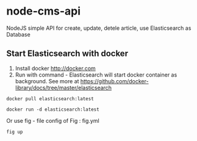 # node-cms-api
NodeJS simple API for create, update, detele article, use Elasticsearch as Database
## Start Elasticsearch with docker
1. Install docker http://docker.com
2. Run with command - Elasticsearch will start docker container as background.
  See more at https://github.com/docker-library/docs/tree/master/elasticsearch

  ````````````````````````````````````````
  docker pull elasticsearch:latest

  docker run -d elasticsearch:latest
  ````````````````````````````````````````

Or use fig - file config of Fig : fig.yml

```````````````````````````````````````````
fig up
```````````````````````````````````````````
